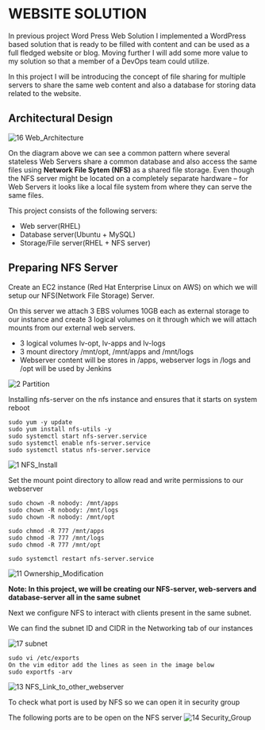 # WEBSITE SOLUTION

In previous project Word Press Web Solution I implemented a WordPress based solution that is ready to be filled with content and can be used as a full fledged website or blog. Moving further I will add some more value to my solution so that a member of a DevOps team could utilize.

In this project I will be introducing the concept of file sharing for multiple servers to share the same web content and also a database for storing data related to the website.

## Architectural Design

![16 Web_Architecture](https://github.com/lucm9/My-Personal-Project-Documentation/assets/96879757/d5c38a29-1afa-4494-997d-2dc15e415359)

On the diagram above we can see a common pattern where several stateless Web Servers share a common database and also access the same files using **Network File Sytem (NFS)** as a shared file storage. Even though the NFS server might be located on a completely separate hardware – for Web Servers it looks like a local file system from where they can serve the same files.

This project consists of the following servers:

- Web server(RHEL)
- Database server(Ubuntu + MySQL)
- Storage/File server(RHEL + NFS server)

## Preparing NFS Server
Create an EC2 instance (Red Hat Enterprise Linux  on AWS) on which we will setup our NFS(Network File Storage) Server.

On this server we attach 3 EBS volumes 10GB each as external storage to our instance and create 3 logical volumes on it through which we will attach mounts from our external web servers.

- 3 logical volumes lv-opt, lv-apps and lv-logs
- 3 mount directory /mnt/opt, /mnt/apps and /mnt/logs
- Webserver content will be stores in /apps, webserver logs in /logs and /opt will be used by Jenkins
  
![2 Partition](https://github.com/lucm9/My-Personal-Project-Documentation/assets/96879757/6a9b8298-46c1-43ac-a7aa-a4b0c97af7b9)

Installing nfs-server on the nfs instance and ensures that it starts on system reboot
```
sudo yum -y update
sudo yum install nfs-utils -y
sudo systemctl start nfs-server.service
sudo systemctl enable nfs-server.service
sudo systemctl status nfs-server.service
```
![1 NFS_Install](https://github.com/lucm9/My-Personal-Project-Documentation/assets/96879757/37af0e46-4285-45fb-a8f0-a2dd2267ad74)

Set the mount point directory to allow read and write permissions to our webserver
```
sudo chown -R nobody: /mnt/apps
sudo chown -R nobody: /mnt/logs
sudo chown -R nobody: /mnt/opt

sudo chmod -R 777 /mnt/apps
sudo chmod -R 777 /mnt/logs
sudo chmod -R 777 /mnt/opt

sudo systemctl restart nfs-server.service
```
![11 Ownership_Modification](https://github.com/lucm9/My-Personal-Project-Documentation/assets/96879757/3608d419-1a70-43f4-a220-d88f70f9975e)

**Note: In this project, we will be creating our NFS-server, web-servers and database-server all in the same subnet**

Next we configure NFS to interact with clients present in the same subnet.

We can find the subnet ID and CIDR in the Networking tab of our instances

![17 subnet](https://github.com/lucm9/My-Personal-Project-Documentation/assets/96879757/221de3d6-fc96-4700-bfd4-c2dd2ce3b13c)

```
sudo vi /etc/exports
On the vim editor add the lines as seen in the image below
sudo exportfs -arv
```
![13 NFS_Link_to_other_webserver](https://github.com/lucm9/My-Personal-Project-Documentation/assets/96879757/2fea85c3-1073-4e94-aeed-a4e351663cda)

To check what port is used by NFS so we can open it in security group

The following ports are to be open on the NFS server
![14 Security_Group](https://github.com/lucm9/My-Personal-Project-Documentation/assets/96879757/d26a619e-42ee-43a0-88de-bd2f2e1a8997)





